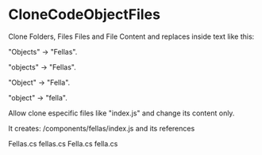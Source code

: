 # CloneCodeObjectFiles

Clone Folders, Files Files and File Content and replaces inside text like this:

"Objects" -> "Fellas".

"objects" -> "Fellas".

"Object" -> "Fella".

"object" -> "fella".

Allow clone especific files like "index.js" and change its content only.

It creates:
/components/fellas/index.js and its references

Fellas.cs
fellas.cs
Fella.cs
fella.cs
